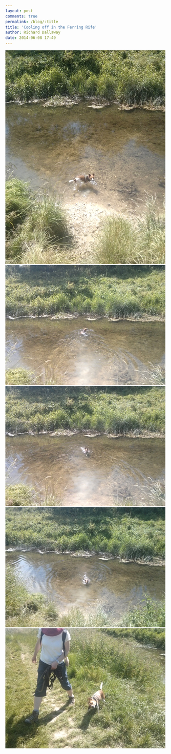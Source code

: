```yaml
---
layout: post
comments: true
permalink: /blog/:title
title: 'Cooling off in the Ferring Rife'
author: Richard Dallaway
date: 2014-06-08 17:49
---
```


<div><a href="/media/Wtp_2014-06-08_14_40_32.jpg"><img src="/media/Wtp_thumb_2014-06-08_14_40_32.jpg" width="500" height="667"/></a></div><div><a href="/media/Ztp_2014-06-08_14_40_54.jpg"><img src="/media/Ztp_thumb_2014-06-08_14_40_54.jpg" width="500" height="375"/></a></div><div><a href="/media/Jtp_2014-06-08_14_40_56.jpg"><img src="/media/Jtp_thumb_2014-06-08_14_40_56.jpg" width="500" height="375"/></a></div><div><a href="/media/Qtp_2014-06-08_14_41_05.jpg"><img src="/media/Qtp_thumb_2014-06-08_14_41_05.jpg" width="500" height="375"/></a></div><div><a href="/media/Htp_2014-06-08_14_41_37.jpg"><img src="/media/Htp_thumb_2014-06-08_14_41_37.jpg" width="500" height="375"/></a></div>

      
      
